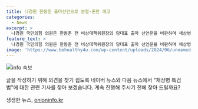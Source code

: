 ```yaml
---
title: 나경원 한동훈 출마선언으로 분열·혼란 예고
categories:
  - News
excerpt: >
  나경원 국민의힘 의원은 한동훈 전 비상대책위원장의 당대표 출마 선언문을 비판하며 채상병 특검법 찬성은 순진한 발상이라고 지적했다. 이에 따라 나경원 의원은 후보자의 선언을 분열과 충돌, 그리고 혼란의 예고장으로 표현하고, 민주당의 특검은 정권 붕괴용이라며 반대를 표명했다. 한동훈 전 위원장은 채상병 특검법 지지를 밝히며 국민의 의구심을 풀 기회로 받아들이고, 당대표로 선출되면 진실 규명 가능한 특검법을 발의할 의사를 밝혔다.
feature_text: >
  나경원 국민의힘 의원은 한동훈 전 비상대책위원장의 당대표 출마 선언문을 비판하며 채상병 특검법 찬성은 순진한 발상이라고 지적했다. 이에 따라 나경원 의원은 후보자의 선언을 분열과 충돌, 그리고 혼란의 예고장으로 표현하고, 민주당의 특검은 정권 붕괴용이라며 반대를 표명했다. 한동훈 전 위원장은 채상병 특검법 지지를 밝히며 국민의 의구심을 풀 기회로 받아들이고, 당대표로 선출되면 진실 규명 가능한 특검법을 발의할 의사를 밝혔다.
image: 'https://www.behealthy4u.com/wp-content/uploads/2024/06/unnamed-file.png'
---
```


<p><img src="https://www.behealthy4u.com/wp-content/uploads/2024/06/unnamed-file.png" alt="info 속보" /></p>

<p>글을 작성하기 위해 의견을 찾기 쉽도록 네이버 뉴스와 다음 뉴스에서 "채상병 특검법"에 대한 관련 기사를 찾아 보겠습니다. 계속 진행해 주시기 전에 찾아 드릴까요? </p>
생생한 뉴스, <a href="https://onioninfo.kr" rel="dofollow">onioninfo.kr</a>


